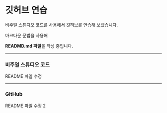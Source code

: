 # 깃허브 연습

비주얼 스튜디오 코드를 사용해서 깃허브를 연습해 보겠습니다.

마크다운 문법을 사용해

**READMD.md 파일**을 작성 중입니다.

--------------------------------------

### 비주얼 스튜디오 코드

README 파일 수정

---------------------------------------

### GitHub

README 파일 수정 2
